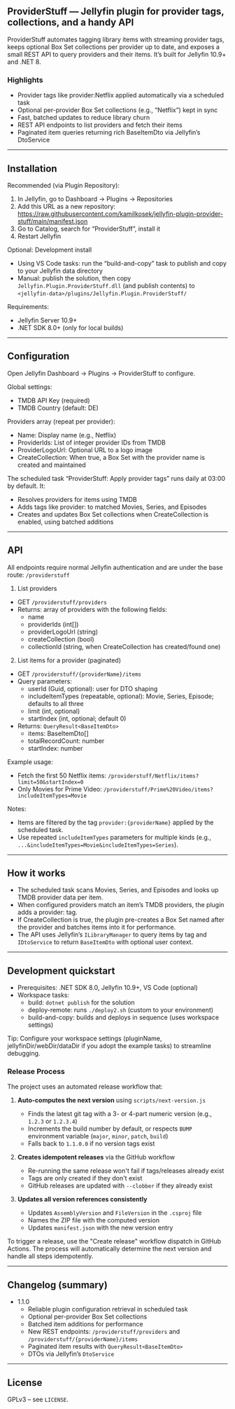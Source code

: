 ## ProviderStuff — Jellyfin plugin for provider tags, collections, and a handy API

ProviderStuff automates tagging library items with streaming provider tags, keeps optional Box Set collections per provider up to date, and exposes a small REST API to query providers and their items. It’s built for Jellyfin 10.9+ and .NET 8.

### Highlights

- Provider tags like provider:Netflix applied automatically via a scheduled task
- Optional per-provider Box Set collections (e.g., “Netflix”) kept in sync
- Fast, batched updates to reduce library churn
- REST API endpoints to list providers and fetch their items
- Paginated item queries returning rich BaseItemDto via Jellyfin’s DtoService

---

## Installation

Recommended (via Plugin Repository):
1. In Jellyfin, go to Dashboard → Plugins → Repositories
2. Add this URL as a new repository:
    https://raw.githubusercontent.com/kamilkosek/jellyfin-plugin-provider-stuff/main/manifest.json
3. Go to Catalog, search for “ProviderStuff”, install it
4. Restart Jellyfin

Optional: Development install
- Using VS Code tasks: run the “build-and-copy” task to publish and copy to your Jellyfin data directory
- Manual: publish the solution, then copy `Jellyfin.Plugin.ProviderStuff.dll` (and publish contents) to `<jellyfin-data>/plugins/Jellyfin.Plugin.ProviderStuff/`

Requirements:
- Jellyfin Server 10.9+
- .NET SDK 8.0+ (only for local builds)

---

## Configuration

Open Jellyfin Dashboard → Plugins → ProviderStuff to configure.

Global settings:
- TMDB API Key (required)
- TMDB Country (default: DE)

Providers array (repeat per provider):
- Name: Display name (e.g., Netflix)
- ProviderIds: List of integer provider IDs from TMDB
- ProviderLogoUrl: Optional URL to a logo image
- CreateCollection: When true, a Box Set with the provider name is created and maintained

The scheduled task “ProviderStuff: Apply provider tags” runs daily at 03:00 by default. It:
- Resolves providers for items using TMDB
- Adds tags like provider:<name> to matched Movies, Series, and Episodes
- Creates and updates Box Set collections when CreateCollection is enabled, using batched additions

---

## API

All endpoints require normal Jellyfin authentication and are under the base route: `/providerstuff`

1) List providers
- GET `/providerstuff/providers`
- Returns: array of providers with the following fields:
    - name
    - providerIds (int[])
    - providerLogoUrl (string)
    - createCollection (bool)
    - collectionId (string, when CreateCollection has created/found one)

2) List items for a provider (paginated)
- GET `/providerstuff/{providerName}/items`
- Query parameters:
    - userId (Guid, optional): user for DTO shaping
    - includeItemTypes (repeatable, optional): Movie, Series, Episode; defaults to all three
    - limit (int, optional)
    - startIndex (int, optional; default 0)
- Returns: `QueryResult<BaseItemDto>`
    - items: BaseItemDto[]
    - totalRecordCount: number
    - startIndex: number

Example usage:
- Fetch the first 50 Netflix items: `/providerstuff/Netflix/items?limit=50&startIndex=0`
- Only Movies for Prime Video: `/providerstuff/Prime%20Video/items?includeItemTypes=Movie`

Notes:
- Items are filtered by the tag `provider:{providerName}` applied by the scheduled task.
- Use repeated `includeItemTypes` parameters for multiple kinds (e.g., `...&includeItemTypes=Movie&includeItemTypes=Series`).

---

## How it works

- The scheduled task scans Movies, Series, and Episodes and looks up TMDB provider data per item.
- When configured providers match an item’s TMDB providers, the plugin adds a provider:<name> tag.
- If CreateCollection is true, the plugin pre-creates a Box Set named after the provider and batches items into it for performance.
- The API uses Jellyfin’s `ILibraryManager` to query items by tag and `IDtoService` to return `BaseItemDto` with optional user context.

---

## Development quickstart

- Prerequisites: .NET SDK 8.0, Jellyfin 10.9+, VS Code (optional)
- Workspace tasks:
    - build: `dotnet publish` for the solution
    - deploy-remote: runs `./deploy2.sh` (custom to your environment)
    - build-and-copy: builds and deploys in sequence (uses workspace settings)

Tip: Configure your workspace settings (pluginName, jellyfinDir/webDir/dataDir if you adopt the example tasks) to streamline debugging.

### Release Process

The project uses an automated release workflow that:

1. **Auto-computes the next version** using `scripts/next-version.js`
   - Finds the latest git tag with a 3- or 4-part numeric version (e.g., `1.2.3` or `1.2.3.4`)
   - Increments the build number by default, or respects `BUMP` environment variable (`major`, `minor`, `patch`, `build`)
   - Falls back to `1.1.0.0` if no version tags exist

2. **Creates idempotent releases** via the GitHub workflow
   - Re-running the same release won't fail if tags/releases already exist
   - Tags are only created if they don't exist
   - GitHub releases are updated with `--clobber` if they already exist

3. **Updates all version references consistently**
   - Updates `AssemblyVersion` and `FileVersion` in the `.csproj` file
   - Names the ZIP file with the computed version
   - Updates `manifest.json` with the new version entry

To trigger a release, use the "Create release" workflow dispatch in GitHub Actions. The process will automatically determine the next version and handle all steps idempotently.

---

## Changelog (summary)

- 1.1.0
    - Reliable plugin configuration retrieval in scheduled task
    - Optional per-provider Box Set collections
    - Batched item additions for performance
    - New REST endpoints: `/providerstuff/providers` and `/providerstuff/{providerName}/items`
    - Paginated item results with `QueryResult<BaseItemDto>`
    - DTOs via Jellyfin’s `DtoService`

---

## License

GPLv3 – see `LICENSE`.

